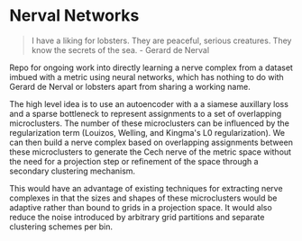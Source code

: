 # Nerval Networks

>  I have a liking for lobsters. They are peaceful, serious creatures. They know the secrets of the sea. - Gerard de Nerval

Repo for ongoing work into directly learning a nerve complex from a dataset imbued with a metric using neural networks, which has nothing to do with Gerard de Nerval or lobsters apart from sharing a working name. 

The high level idea is to use an autoencoder with a a siamese auxillary loss and a sparse bottleneck to represent assignments to a set of overlapping microclusters. The number of these microclusters can be influenced by the regularization term (Louizos, Welling, and Kingma's L0 regularization). We can then build a nerve complex based on overlapping assignments between these microclusters to generate the Cech nerve of the metric space without the need for a projection step or refinement of the space through a secondary clustering mechanism. 

This would have an advantage of existing techniques for extracting nerve complexes in that the sizes and shapes of these microclusters would be adaptive rather than bound to grids in a projection space. It would also reduce the noise introduced by arbitrary grid partitions and separate clustering schemes per bin. 
